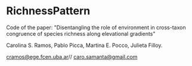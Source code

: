 # RichnessPattern
Code of the paper: "Disentangling the role of environment in cross-taxon congruence of species richness along elevational gradients"

Carolina S. Ramos, Pablo Picca, Martina E. Pocco, Julieta Filloy.

cramos@ege.fcen.uba.ar// caro.samanta@gmail.com
 
